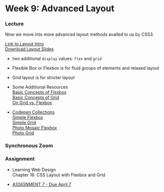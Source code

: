 # Week 9: Advanced Layout

### Lecture

Now we move into more advanced layout methods availed to us by CSS3.

[Link to Layout Intro](https://nyu.zoom.us/rec/play/HLGPu_OKtH42XQA1z1kEx-6IhBIeLPCHthJmcCOd8JAOEXkKneAqx_tWbwI_GuW1x3WaOoYwznxV92lp.WKWnjCp16kSe8iSV)\
[Download Layout Slides](https://onetimeuser.github.io/intro-web-comp-principles/week-9/week9.pdf)

- two additional `display` values: `flex` and `grid`
- Flexible Box or Flexbox is for fluid groups of elements and relaxed layout
- Grid layout is for stricter layout

- Some Additional Resources\
    [Basic Concepts of Flexbox](https://developer.mozilla.org/en-US/docs/Web/CSS/CSS_Flexible_Box_Layout/Basic_Concepts_of_Flexbox)\
    [Basic Concepts of Grid](https://developer.mozilla.org/en-US/docs/Web/CSS/CSS_Grid_Layout/Basic_Concepts_of_Grid_Layout)\
    [On Grid vs. Flexbox](https://developer.mozilla.org/en-US/docs/Web/CSS/CSS_Grid_Layout/Relationship_of_Grid_Layout#grid_and_flexbox)

- [Codepen Collections](https://codepen.io/collection/DBgroK)\
    [Simple Flexbox](https://codepen.io/onetimeuser/pen/dyNXqzp)\
    [Simple Grid](https://codepen.io/onetimeuser/pen/OJWXoOQ)\
    [Photo Mosaic Flexbox](https://codepen.io/onetimeuser/pen/KKaMBBZ)\
    [Photo Grid](https://codepen.io/onetimeuser/pen/JjEKeMx)

### Synchronous Zoom


### Assignment
- Learning Web Design\
    Chapter 16: CSS Layout with Flexbox and Grid

- [ASSIGNMENT 7 - Due April 7](/assignments/assignment-7/)
